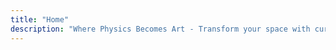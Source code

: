 ```yaml
---
title: "Home"
description: "Where Physics Becomes Art - Transform your space with curated curiosities for the inquisitive mind"
---
```

